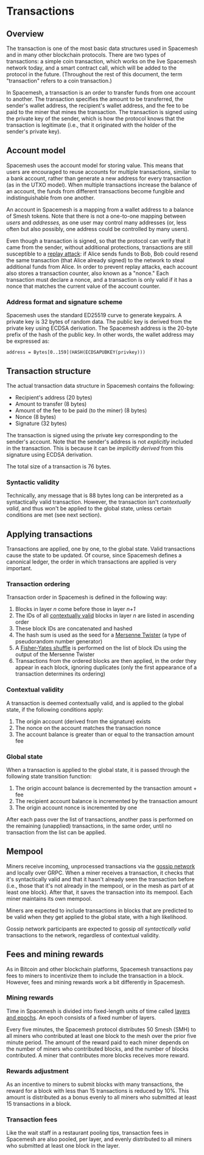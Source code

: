 # Transactions
## Overview

The transaction is one of the most basic data structures used in Spacemesh and in many other blockchain protocols. There are two types of transactions: a simple coin transaction, which works on the live Spacemesh network today, and a smart contract call, which will be added to the protocol in the future. (Throughout the rest of this document, the term "transaction" refers to a coin transaction.)

In Spacemesh, a transaction is an order to transfer funds from one account to another. The transaction specifies the amount to be transferred, the sender's wallet address, the recipient's wallet address, and the fee to be paid to the miner that mines the transaction. The transaction is signed using the private key of the sender, which is how the protocol knows that the transaction is legitimate (i.e., that it originated with the holder of the sender's private key).

## Account model

Spacemesh uses the account model for storing value. This means that users are encouraged to reuse accounts for multiple transactions, similar to a bank account, rather than generate a new address for every transaction (as in the UTXO model). When multiple transactions increase the balance of an account, the funds from different transactions become fungible and indistinguishable from one another.

An account in Spacemesh is a mapping from a wallet address to a balance of Smesh tokens. Note that there is not a one-to-one mapping between _users_ and _addresses,_ as one user may control many addresses (or, less often but also possibly, one address could be controlled by many users).

Even though a transaction is signed, so that the protocol can verify that it came from the sender, without additional protections, transactions are still susceptible to a [replay attack](https://en.wikipedia.org/wiki/Replay_attack): if Alice sends funds to Bob, Bob could resend the same transaction (that Alice already signed) to the network to steal additional funds from Alice. In order to prevent replay attacks, each account also stores a transaction counter, also known as a "nonce." Each transaction must declare a nonce, and a transaction is only valid if it has a nonce that matches the current value of the account counter.

### Address format and signature scheme

Spacemesh uses the standard ED25519 curve to generate keypairs. A private key is 32 bytes of random data. The public key is derived from the private key using ECDSA derivation. The Spacemesh address is the 20-byte prefix of the hash of the public key. In other words, the wallet address may be expressed as:

`address = Bytes[0..159](HASH(ECDSAPUBKEY(privkey)))`

## Transaction structure

The actual transaction data structure in Spacemesh contains the following:

- Recipient's address (20 bytes)
- Amount to transfer (8 bytes)
- Amount of the fee to be paid (to the miner) (8 bytes)
- Nonce (8 bytes)
- Signature (32 bytes)

The transaction is signed using the private key corresponding to the sender's account. Note that the sender's address is not _explicitly_ included in the transaction. This is because it can be _implicitly derived_ from this signature using ECDSA derivation.

The total size of a transaction is 76 bytes.

### Syntactic validity

Technically, any message that is 88 bytes long can be interpreted as a syntactically valid transaction. However, the transaction isn't _contextually valid_, and thus won't be applied to the global state, unless certain conditions are met (see next section).

## Applying transactions

Transactions are applied, one by one, to the global state. Valid transactions cause the state to be updated. Of course, since Spacemesh defines a canonical ledger, the order in which transactions are applied is very important.

<a name="ordering"></a>
### Transaction ordering

Transaction order in Spacemesh is defined in the following way:

1. Blocks in layer _n_ come before those in layer _n+1_
1. The IDs of all [contextually valid](../consensus/01-overview.md#validity) blocks in layer _n_ are listed in ascending order
1. These block IDs are concatenated and hashed
1. The hash sum is used as the seed for a [Mersenne Twister](https://en.wikipedia.org/wiki/Mersenne_Twister) (a type of pseudorandom number generator)
1. A [Fisher-Yates shuffle](https://en.wikipedia.org/wiki/Fisher%E2%80%93Yates_shuffle) is performed on the list of block IDs using the output of the Mersenne Twister
1. Transactions from the ordered blocks are then applied, in the order they appear in each block, ignoring duplicates (only the first appearance of a transaction determines its ordering)

### Contextual validity

A transaction is deemed contextually valid, and is applied to the global state, if the following conditions apply:

1. The origin account (derived from the signature) exists
1. The nonce on the account matches the transaction nonce
1. The account balance is greater than or equal to the transaction amount fee

### Global state

When a transaction is applied to the global state, it is passed through the following state transition function:

1. The origin account balance is decremented by the transaction amount + fee
1. The recipient account balance is incremented by the transaction amount
1. The origin account nonce is incremented by one

After each pass over the list of transactions, another pass is performed on the remaining (unapplied) transactions, in the same order, until no transaction from the list can be applied.

## Mempool

Miners receive incoming, unprocessed transactions via the [gossip network](../p2p/01-overview.md) and locally over GRPC. When a miner receives a transaction, it checks that it's syntactically valid and that it hasn't already seen the transaction before (i.e., those that it's not already in the mempool, or in the mesh as part of at least one block). After that, it saves the transaction into its mempool. Each miner maintains its own mempool.

Miners are expected to include transactions in blocks that are predicted to be valid when they get applied to the global state, with a high likelihood.

Gossip network participants are expected to gossip _all syntactically valid_ transactions to the network, regardless of contextual validity.

## Fees and mining rewards

As in Bitcoin and other blockchain platforms, Spacemesh transactions pay fees to miners to incentivize them to include the transaction in a block. However, fees and mining rewards work a bit differently in Spacemesh.

### Mining rewards

Time in Spacemesh is divided into fixed-length units of time called [layers and epochs](../intro.md#spacemesh-basics). An epoch consists of a fixed number of layers.

Every five minutes, the Spacemesh protocol distributes 50 Smesh (SMH) to all miners who contributed at least one block to the mesh over the prior five minute period. The amount of the reward paid to each miner depends on the number of miners who contributed blocks, and the number of blocks contributed. A miner that contributes more blocks receives more reward.

### Rewards adjustment

As an incentive to miners to submit blocks with many transactions, the reward for a block with less than 15 transactions is reduced by 10%. This amount is distributed as a bonus evenly to all miners who submitted at least 15 transactions in a block.

### Transaction fees

Like the wait staff in a restaurant pooling tips, transaction fees in Spacemesh are also pooled, per layer, and evenly distributed to all miners who submitted at least one block in the layer.
